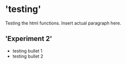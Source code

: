 <h1>'testing'</h1>
<body>
<p>Testing the html functions. Insert actual paragraph here.</p>
</body>

<h2>'Experiment 2'</h2>
<ul>   
 <li>testing bullet 1</li>
<li> testing bullet 2</li>
</ul>
